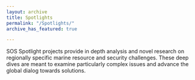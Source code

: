 ```yaml
---
layout: archive
title: Spotlights
permalink: "/Spotlights/"
archive_has_featured: true

---
```

SOS Spotlight projects provide in depth analysis and novel research on regionally specific marine resource and security challenges.  These deep dives are meant to examine particularly complex issues and advance the global dialog towards solutions.